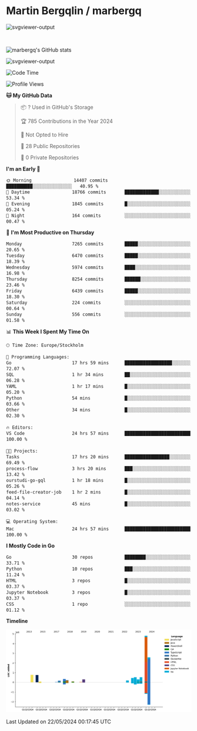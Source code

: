 # Martin Bergqlin / marbergq

![svgviewer-output](https://user-images.githubusercontent.com/2405410/206014777-22d41ecb-c24f-421d-b7d9-bba2cb5bb0de.svg)

<br>

<!--- [![Martin's Week](https://github-readme-stats.vercel.app/api/wakatime?username=marbergq&theme=dark)](https://github.com/anuraghazra/github-readme-stats) -->

![marbergq's GitHub stats](https://github-readme-stats.vercel.app/api?username=marbergq&count_private=true&show_icons=true)

![svgviewer-output](https://wakatime.com/badge/user/3f0a2069-6683-4e19-9a4a-7d21ea815067.svg)

<!--START_SECTION:waka-->
![Code Time](http://img.shields.io/badge/Code%20Time-4%2C069%20hrs%2043%20mins-blue)

![Profile Views](http://img.shields.io/badge/Profile%20Views-0-blue)

**🐱 My GitHub Data** 

> 📦 ? Used in GitHub's Storage 
 > 
> 🏆 785 Contributions in the Year 2024
 > 
> 🚫 Not Opted to Hire
 > 
> 📜 28 Public Repositories 
 > 
> 🔑 0 Private Repositories 
 > 
**I'm an Early 🐤** 

```text
🌞 Morning                14407 commits       ██████████░░░░░░░░░░░░░░░   40.95 % 
🌆 Daytime                18766 commits       █████████████░░░░░░░░░░░░   53.34 % 
🌃 Evening                1845 commits        █░░░░░░░░░░░░░░░░░░░░░░░░   05.24 % 
🌙 Night                  164 commits         ░░░░░░░░░░░░░░░░░░░░░░░░░   00.47 % 
```
📅 **I'm Most Productive on Thursday** 

```text
Monday                   7265 commits        █████░░░░░░░░░░░░░░░░░░░░   20.65 % 
Tuesday                  6470 commits        █████░░░░░░░░░░░░░░░░░░░░   18.39 % 
Wednesday                5974 commits        ████░░░░░░░░░░░░░░░░░░░░░   16.98 % 
Thursday                 8254 commits        ██████░░░░░░░░░░░░░░░░░░░   23.46 % 
Friday                   6439 commits        █████░░░░░░░░░░░░░░░░░░░░   18.30 % 
Saturday                 224 commits         ░░░░░░░░░░░░░░░░░░░░░░░░░   00.64 % 
Sunday                   556 commits         ░░░░░░░░░░░░░░░░░░░░░░░░░   01.58 % 
```


📊 **This Week I Spent My Time On** 

```text
🕑︎ Time Zone: Europe/Stockholm

💬 Programming Languages: 
Go                       17 hrs 59 mins      ██████████████████░░░░░░░   72.07 % 
SQL                      1 hr 34 mins        ██░░░░░░░░░░░░░░░░░░░░░░░   06.28 % 
YAML                     1 hr 17 mins        █░░░░░░░░░░░░░░░░░░░░░░░░   05.20 % 
Python                   54 mins             █░░░░░░░░░░░░░░░░░░░░░░░░   03.66 % 
Other                    34 mins             █░░░░░░░░░░░░░░░░░░░░░░░░   02.30 % 

🔥 Editors: 
VS Code                  24 hrs 57 mins      █████████████████████████   100.00 % 

🐱‍💻 Projects: 
Tasks                    17 hrs 20 mins      █████████████████░░░░░░░░   69.49 % 
process-flow             3 hrs 20 mins       ███░░░░░░░░░░░░░░░░░░░░░░   13.42 % 
ourstudi-go-gql          1 hr 18 mins        █░░░░░░░░░░░░░░░░░░░░░░░░   05.26 % 
feed-file-creator-job    1 hr 2 mins         █░░░░░░░░░░░░░░░░░░░░░░░░   04.14 % 
notes-service            45 mins             █░░░░░░░░░░░░░░░░░░░░░░░░   03.02 % 

💻 Operating System: 
Mac                      24 hrs 57 mins      █████████████████████████   100.00 % 
```

**I Mostly Code in Go** 

```text
Go                       30 repos            ████████░░░░░░░░░░░░░░░░░   33.71 % 
Python                   10 repos            ███░░░░░░░░░░░░░░░░░░░░░░   11.24 % 
HTML                     3 repos             █░░░░░░░░░░░░░░░░░░░░░░░░   03.37 % 
Jupyter Notebook         3 repos             █░░░░░░░░░░░░░░░░░░░░░░░░   03.37 % 
CSS                      1 repo              ░░░░░░░░░░░░░░░░░░░░░░░░░   01.12 % 
```



**Timeline**

![Lines of Code chart](https://raw.githubusercontent.com/marbergq/marbergq/main/assets/bar_graph.png)


 Last Updated on 22/05/2024 00:17:45 UTC
<!--END_SECTION:waka-->
